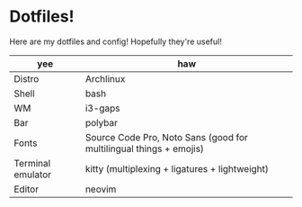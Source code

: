 # Dotfiles!

Here are my dotfiles and config! Hopefully they're useful!

| yee               | haw                                                                |
|-------------------|--------------------------------------------------------------------|
| Distro            | Archlinux                                                          |
| Shell             | bash                                                               |
| WM                | i3-gaps                                                            |
| Bar               | polybar                                                            |
| Fonts             | Source Code Pro, Noto Sans (good for multilingual things + emojis) |
| Terminal emulator | kitty (multiplexing + ligatures + lightweight)                                         |
| Editor            | neovim                                                             |
